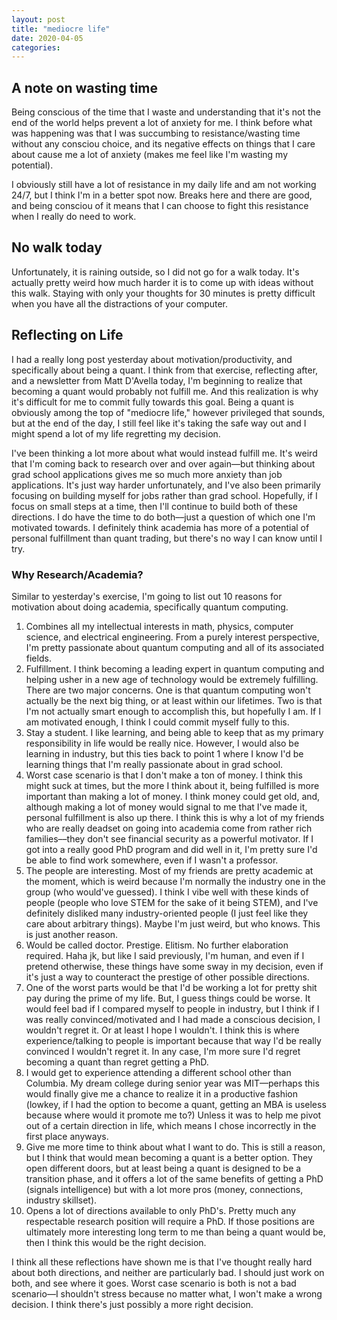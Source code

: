 ```yaml
---
layout: post
title: "mediocre life"
date: 2020-04-05
categories:
---
```

## A note on wasting time
Being conscious of the time that I waste and understanding that it's not the end of the world helps prevent a lot of anxiety for me. I think before what was happening was that I was succumbing to resistance/wasting time without any consciou choice, and its negative effects on things that I care about cause me a lot of anxiety (makes me feel like I'm wasting my potential).

I obviously still have a lot of resistance in my daily life and am not working 24/7, but I think I'm in a better spot now. Breaks here and there are good, and being consciou of it means that I can choose to fight this resistance when I really do need to work.

## No walk today
Unfortunately, it is raining outside, so I did not go for a walk today. It's actually pretty weird how much harder it is to come up with ideas without this walk. Staying with only your thoughts for 30 minutes is pretty difficult when you have all the distractions of your computer. 

## Reflecting on Life
I had a really long post yesterday about motivation/productivity, and specifically about being a quant. I think from that exercise, reflecting after, and a newsletter from Matt D'Avella today, I'm beginning to realize that becoming a quant would probably not fulfill me. And this realization is why it's difficult for me to commit fully towards this goal. Being a quant is obviously among the top of "mediocre life," however privileged that sounds, but at the end of the day, I still feel like it's taking the safe way out and I might spend a lot of my life regretting my decision.

I've been thinking a lot more about what would instead fulfill me. It's weird that I'm coming back to research over and over again––but thinking about grad school applications gives me so much more anxiety than job applications. It's just way harder unfortunately, and I've also been primarily focusing on building myself for jobs rather than grad school. Hopefully, if I focus on small steps at a time, then I'll continue to build both of these directions. I do have the time to do both––just a question of which one I'm motivated towards. I definitely think academia has more of a potential of personal fulfillment than quant trading, but there's no way I can know until I try.

### Why Research/Academia?
Similar to yesterday's exercise, I'm going to list out 10 reasons for motivation about doing academia, specifically quantum computing.

1. Combines all my intellectual interests in math, physics, computer science, and electrical engineering. From a purely interest perspective, I'm pretty passionate about quantum computing and all of its associated fields. 
2. Fulfillment. I think becoming a leading expert in quantum computing and helping usher in a new age of technology would be extremely fulfilling. There are two major concerns. One is that quantum computing won't actually be the next big thing, or at least within our lifetimes. Two is that I'm not actually smart enough to accomplish this, but hopefully I am. If I am motivated enough, I think I could commit myself fully to this.
3. Stay a student. I like learning, and being able to keep that as my primary responsibility in life would be really nice. However, I would also be learning in industry, but this ties back to point 1 where I know I'd be learning things that I'm really passionate about in grad school.
4. Worst case scenario is that I don't make a ton of money. I think this might suck at times, but the more I think about it, being fulfilled is more important than making a lot of money. I think money could get old, and, although making a lot of money would signal to me that I've made it, personal fulfillment is also up there. I think this is why a lot of my friends who are really deadset on going into academia come from rather rich families––they don't see financial security as a powerful motivator. If I got into a really good PhD program and did well in it, I'm pretty sure I'd be able to find work somewhere, even if I wasn't a professor.
5. The people are interesting. Most of my friends are pretty academic at the moment, which is weird because I'm normally the industry one in the group (who would've guessed). I think I vibe well with these kinds of people (people who love STEM for the sake of it being STEM), and I've definitely disliked many industry-oriented people (I just feel like they care about arbitrary things). Maybe I'm just weird, but who knows. This is just another reason.
6. Would be called doctor. Prestige. Elitism. No further elaboration required. Haha jk, but like I said previously, I'm human, and even if I pretend otherwise, these things have some sway in my decision, even if it's just a way to counteract the prestige of other possible directions. 
7. One of the worst parts would be that I'd be working a lot for pretty shit pay during the prime of my life. But, I guess things could be worse. It would feel bad if I compared myself to people in industry, but I think if I was really convinced/motivated and I had made a conscious decision, I wouldn't regret it. Or at least I hope I wouldn't. I think this is where experience/talking to people is important because that way I'd be really convinced I wouldn't regret it. In any case, I'm more sure I'd regret becoming a quant than regret getting a PhD.
8. I would get to experience attending a different school other than Columbia. My dream college during senior year was MIT––perhaps this would finally give me a chance to realize it in a productive fashion (lowkey, if I had the option to become a quant, getting an MBA is useless because where would it promote me to?) Unless it was to help me pivot out of a certain direction in life, which means I chose incorrectly in the first place anyways.
9. Give me more time to think about what I want to do. This is still a reason, but I think that would mean becoming a quant is a better option. They open different doors, but at least being a quant is designed to be a transition phase, and it offers a lot of the same benefits of getting a PhD (signals intelligence) but with a lot more pros (money, connections, industry skillset).
10. Opens a lot of directions available to only PhD's. Pretty much any respectable research position will require a PhD. If those positions are ultimately more interesting long term to me than being a quant would be, then I think this would be the right decision.

I think all these reflections have shown me is that I've thought really hard about both directions, and neither are particularly bad. I should just work on both, and see where it goes. Worst case scenario is both is not a bad scenario––I shouldn't stress because no matter what, I won't make a wrong decision. I think there's just possibly a more right decision.